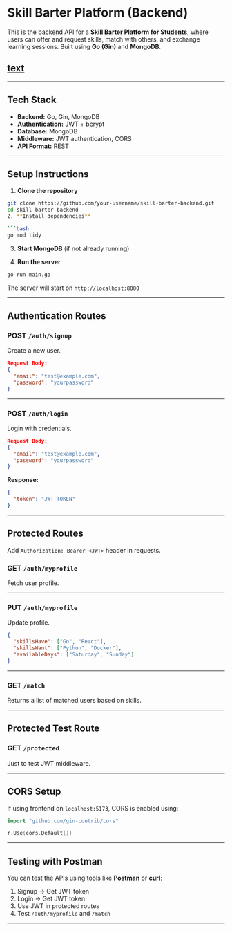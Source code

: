 
#  Skill Barter Platform (Backend)

This is the backend API for a **Skill Barter Platform for Students**, where users can offer and request skills, match with others, and exchange learning sessions. Built using **Go (Gin)** and **MongoDB**.


[text](<../../../Downloads/DEMO WALKTRHOUGH VIDEO SKILL BARTER.mov.zip>)
---
---

##  Tech Stack

- **Backend:** Go, Gin, MongoDB
- **Authentication:** JWT + bcrypt
- **Database:** MongoDB
- **Middleware:** JWT authentication, CORS
- **API Format:** REST

---

##  Setup Instructions

1. **Clone the repository**

```bash
git clone https://github.com/your-username/skill-barter-backend.git
cd skill-barter-backend
2. **Install dependencies**

```bash
go mod tidy
```

3. **Start MongoDB** (if not already running)

4. **Run the server**

```bash
go run main.go
```

The server will start on `http://localhost:8000`

---

##  Authentication Routes

### POST `/auth/signup`

Create a new user.

```json
Request Body:
{
  "email": "test@example.com",
  "password": "yourpassword"
}
```

---

### POST `/auth/login`

Login with credentials.

```json
Request Body:
{
  "email": "test@example.com",
  "password": "yourpassword"
}
```

**Response:**
```json
{
  "token": "JWT-TOKEN"
}
```

---

##  Protected Routes

Add `Authorization: Bearer <JWT>` header in requests.

### GET `/auth/myprofile`

Fetch user profile.

---

### PUT `/auth/myprofile`

Update profile.

```json
{
  "skillsHave": ["Go", "React"],
  "skillsWant": ["Python", "Docker"],
  "availableDays": ["Saturday", "Sunday"]
}
```

---

### GET `/match`

Returns a list of matched users based on skills.

---

##  Protected Test Route

### GET `/protected`

Just to test JWT middleware.

---

##  CORS Setup

If using frontend on `localhost:5173`, CORS is enabled using:

```go
import "github.com/gin-contrib/cors"

r.Use(cors.Default())
```

---

##  Testing with Postman

You can test the APIs using tools like **Postman** or **curl**:

1. Signup → Get JWT token
2. Login → Get JWT token
3. Use JWT in protected routes
4. Test `/auth/myprofile` and `/match`

---
